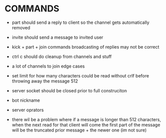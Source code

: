 # COMMANDS

- part should send a reply to client so the channel gets automatically removed
- invite should send a message to invited user
- kick + part + join commands broadcasting of replies may not be correct
- ctrl c should do cleanup from channels and stuff
- a lot of channels to join edge cases
- set limit for how many characters could be read without crlf before throwing away the message 512
- server socket should be closed prior to full construciton
- bot nickname
- server oprators


- there wil be a problem where if a message is longer than 512 characters, when the next read for that client will come the first part of the message will be the truncated prior message + the newer one (im not sure)